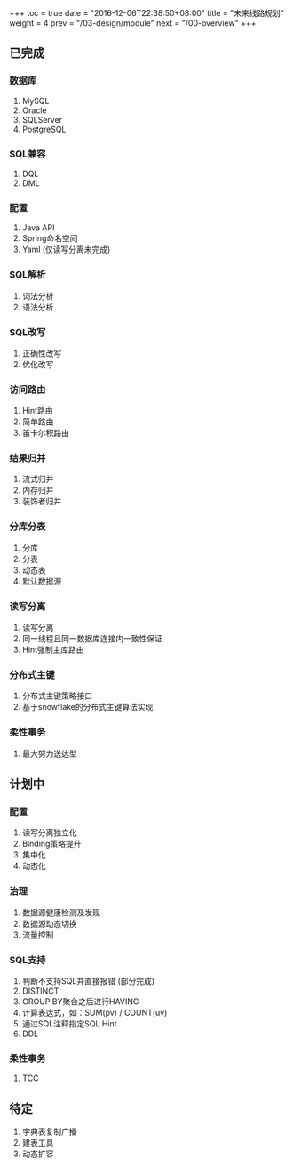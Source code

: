+++
toc = true
date = "2016-12-06T22:38:50+08:00"
title = "未来线路规划"
weight = 4
prev = "/03-design/module"
next = "/00-overview"
+++

## 已完成

### 数据库
1. MySQL
1. Oracle
1. SQLServer
1. PostgreSQL

### SQL兼容
1. DQL
1. DML

### 配置
1. Java API
1. Spring命名空间
1. Yaml (仅读写分离未完成)

### SQL解析
1. 词法分析
1. 语法分析

### SQL改写
1. 正确性改写
1. 优化改写

### 访问路由
1. Hint路由
1. 简单路由
1. 笛卡尔积路由

### 结果归并
1. 流式归并
1. 内存归并
1. 装饰者归并

### 分库分表
1. 分库
1. 分表
1. 动态表
1. 默认数据源

### 读写分离
1. 读写分离
1. 同一线程且同一数据库连接内一致性保证
1. Hint强制主库路由

### 分布式主键
1. 分布式主键策略接口
1. 基于snowflake的分布式主键算法实现

### 柔性事务
1. 最大努力送达型

## 计划中

### 配置
1. 读写分离独立化
1. Binding策略提升
1. 集中化
1. 动态化

### 治理
1. 数据源健康检测及发现
1. 数据源动态切换
1. 流量控制

### SQL支持
1. 判断不支持SQL并直接报错 (部分完成)
1. DISTINCT
1. GROUP BY聚合之后进行HAVING
1. 计算表达式，如：SUM(pv) / COUNT(uv)
1. 通过SQL注释指定SQL Hint
1. DDL

### 柔性事务
1. TCC

## 待定
1. 字典表复制广播
1. 建表工具
1. 动态扩容
